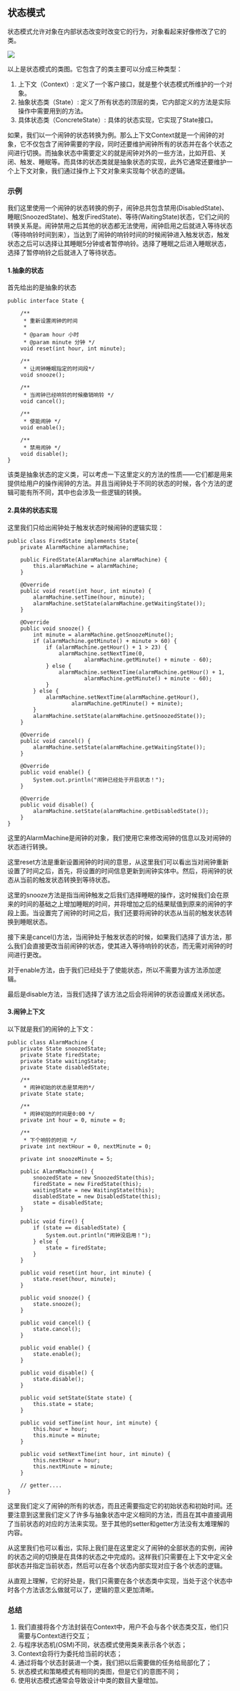 ## 状态模式

状态模式允许对象在内部状态改变时改变它的行为，对象看起来好像修改了它的类。

![](http://my.csdn.net/uploads/201205/11/1336719144_5496.jpg)

以上是状态模式的类图。它包含了的类主要可以分成三种类型：

1. 上下文（Context）: 定义了一个客户接口，就是整个状态模式所维护的一个对象。
2. 抽象状态类（State）: 定义了所有状态的顶层的类，它内部定义的方法是实际操作中需要用到的方法。
3. 具体状态类（ConcreteState）: 具体的状态实现，它实现了State接口。

如果，我们以一个闹钟的状态转换为例。那么上下文Context就是一个闹钟的对象，它不仅包含了闹钟需要的字段，同时还要维护闹钟所有的状态并在各个状态之间进行切换。而抽象状态中需要定义的就是闹钟对外的一些方法，比如开启、关闭、触发、睡眠等。而具体的状态类就是抽象状态的实现，此外它通常还要维护一个上下文对象，我们通过操作上下文对象来实现每个状态的逻辑。

### 示例

我们这里使用一个闹钟的状态转换的例子，闹钟总共包含禁用(DisabledState)、睡眠(SnoozedState)、触发(FiredState)、等待(WaitingState)状态，它们之间的转换关系是。闹钟禁用之后其他的状态都无法使用，闹钟启用之后就进入等待状态（等待响铃时间到来），当达到了闹钟的响铃时间的时候闹钟进入触发状态，触发状态之后可以选择让其睡眠5分钟或者暂停响铃。选择了睡眠之后进入睡眠状态，选择了暂停响铃之后就进入了等待状态。

#### 1.抽象的状态

首先给出的是抽象的状态

	public interface State {
	
	    /**
	     * 重新设置闹钟的时间
	     *
	     * @param hour 小时
	     * @param minute 分钟 */
	    void reset(int hour, int minute);
	
	    /**
	     * 让闹钟睡眠指定的时间段*/
	    void snooze();
	
	    /**
	     * 当闹钟已经响铃的时候撤销响铃 */
	    void cancel();
	
	    /**
	     * 使能闹钟 */
	    void enable();
	
	    /**
	     * 禁用闹钟 */
	    void disable();
	}

该类是抽象状态的定义类，可以考虑一下这里定义的方法的性质——它们都是用来提供给用户的操作闹钟的方法。并且当闹钟处于不同的状态的时候，各个方法的逻辑可能有所不同，其中也会涉及一些逻辑的转换。

#### 2.具体的状态实现

这里我们只给出闹钟处于触发状态时候闹钟的逻辑实现：

	public class FiredState implements State{
	    private AlarmMachine alarmMachine;
	
	    public FiredState(AlarmMachine alarmMachine) {
	        this.alarmMachine = alarmMachine;
	    }
	
	    @Override
	    public void reset(int hour, int minute) {
	        alarmMachine.setTime(hour, minute);
	        alarmMachine.setState(alarmMachine.getWaitingState());
	    }
	
	    @Override
	    public void snooze() {
	        int minute = alarmMachine.getSnoozeMinute();
	        if (alarmMachine.getMinute() + minute > 60) {
	            if (alarmMachine.getHour() + 1 > 23) {
	                alarmMachine.setNextTime(0,
	                        alarmMachine.getMinute() + minute - 60);
	            } else {
	                alarmMachine.setNextTime(alarmMachine.getHour() + 1,
	                        alarmMachine.getMinute() + minute - 60);
	            }
	        } else {
	            alarmMachine.setNextTime(alarmMachine.getHour(),
	                    alarmMachine.getMinute() + minute);
	        }
	        alarmMachine.setState(alarmMachine.getSnoozedState());
	    }
	
	    @Override
	    public void cancel() {
	        alarmMachine.setState(alarmMachine.getWaitingState());
	    }
	
	    @Override
	    public void enable() {
	        System.out.println("闹钟已经处于开启状态！");
	    }
	
	    @Override
	    public void disable() {
	        alarmMachine.setState(alarmMachine.getDisabledState());
	    }
	}

这里的AlarmMachine是闹钟的对象，我们使用它来修改闹钟的信息以及对闹钟的状态进行转换。

这里reset方法是重新设置闹钟的时间的意思，从这里我们可以看出当对闹钟重新设置了时间之后，首先，将设置的时间信息更新到闹钟实体中。然后，将闹钟的状态从当前的触发状态转换到等待状态。

这里的snooze方法是指当闹钟触发之后我们选择睡眠的操作，这时候我们会在原来的时间的基础之上增加睡眠的时间，并将增加之后的结果赋值到原来的闹钟的字段上面。当设置完了闹钟的时间之后，我们还要将闹钟的状态从当前的触发状态转换到睡眠状态。

接下来是cancel()方法，当闹钟处于触发状态的时候，如果我们选择了该方法，那么我们会直接更改当前闹钟的状态，使其进入等待响铃的状态，而无需对闹钟的时间进行更改。

对于enable方法，由于我们已经处于了使能状态，所以不需要为该方法添加逻辑。

最后是disable方法，当我们选择了该方法之后会将闹钟的状态设置成关闭状态。

#### 3.闹钟上下文

以下就是我们的闹钟的上下文：

	public class AlarmMachine {
	    private State snoozedState;
	    private State firedState;
	    private State waitingState;
	    private State disabledState;
	
	    /**
	     * 闹钟初始的状态是禁用的*/
	    private State state;
	
	    /**
	     * 闹钟初始的时间是0:00 */
	    private int hour = 0, minute = 0;
	
	    /**
	     * 下个响铃的时间 */
	    private int nextHour = 0, nextMinute = 0;
	
	    private int snoozeMinute = 5;
	
	    public AlarmMachine() {
	        snoozedState = new SnoozedState(this);
	        firedState = new FiredState(this);
	        waitingState = new WaitingState(this);
	        disabledState = new DisabledState(this);
	        state = disabledState;
	    }
	
	    public void fire() {
	        if (state == disabledState) {
	            System.out.println("闹钟没启用！");
	        } else {
	            state = firedState;
	        }
	    }
	
	    public void reset(int hour, int minute) {
	        state.reset(hour, minute);
	    }
	
	    public void snooze() {
	        state.snooze();
	    }
	
	    public void cancel() {
	        state.cancel();
	    }
	
	    public void enable() {
	        state.enable();
	    }
	
	    public void disable() {
	        state.disable();
	    }
	
	    public void setState(State state) {
	        this.state = state;
	    }
	
	    public void setTime(int hour, int minute) {
	        this.hour = hour;
	        this.minute = minute;
	    }
	
	    public void setNextTime(int hour, int minute) {
	        this.nextHour = hour;
	        this.nextMinute = minute;
	    }
	
	    // getter....
	}

这里我们定义了闹钟的所有的状态，而且还需要指定它的初始状态和初始时间。还要注意到这里我们定义了许多与抽象状态中定义相同的方法，而且在其中直接调用了当前状态的对应的方法来实现。至于其他的setter和getter方法没有太难理解的内容。

从这里我们也可以看出，实际上我们是在这里定义了闹钟的全部状态的实例，闹钟的状态之间的切换是在具体的状态之中完成的。这样我们只需要在上下文中定义全部状态并指定当前状态，然后可以在各个状态内部实现对应于各个状态的逻辑。

从直观上理解，它的好处是，我们只需要在各个状态类中实现，当处于这个状态中时各个方法该怎么做就可以了，逻辑的意义更加清晰。

### 总结

1. 我们直接将各个方法封装在Context中，用户不会与各个状态类交互，他们只需要与Context进行交互；
2. 与程序状态机(OSM)不同，状态模式使用类来表示各个状态；
3. Context会将行为委托给当前的状态；
4. 通过将每个状态封装进一个类，我们把以后需要做的任务给局部化了；
5. 状态模式和策略模式有相同的类图，但是它们的意图不同；
6. 使用状态模式通常会导致设计中类的数目大量增加。